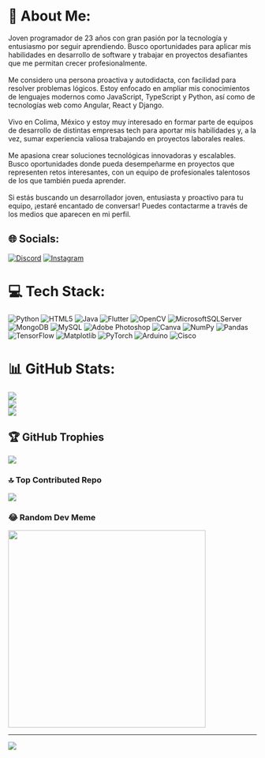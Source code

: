 # 💫 About Me:
Joven programador de 23 años con gran pasión por la tecnología y entusiasmo por seguir aprendiendo. Busco oportunidades para aplicar mis habilidades en desarrollo de software y trabajar en proyectos desafiantes que me permitan crecer profesionalmente.<br><br>Me considero una persona proactiva y autodidacta, con facilidad para resolver problemas lógicos. Estoy enfocado en ampliar mis conocimientos de lenguajes modernos como JavaScript, TypeScript y Python, así como de tecnologías web como Angular, React y Django.<br><br>Vivo en Colima, México y estoy muy interesado en formar parte de equipos de desarrollo de distintas empresas tech para aportar mis habilidades y, a la vez, sumar experiencia valiosa trabajando en proyectos laborales reales.<br><br>Me apasiona crear soluciones tecnológicas innovadoras y escalables. Busco oportunidades donde pueda desempeñarme en proyectos que representen retos interesantes, con un equipo de profesionales talentosos de los que también pueda aprender.<br><br>Si estás buscando un desarrollador joven, entusiasta y proactivo para tu equipo, ¡estaré encantado de conversar! Puedes contactarme a través de los medios que aparecen en mi perfil.


## 🌐 Socials:
[![Discord](https://img.shields.io/badge/Discord-%237289DA.svg?logo=discord&logoColor=white)](https://discord.gg/moyon2000)
[![Instagram](https://img.shields.io/badge/Instagram-%23E4405F.svg?logo=Instagram&logoColor=white)](https://instagram.com/moygalvaz979) 

# 💻 Tech Stack:
![Python](https://img.shields.io/badge/python-3670A0?style=for-the-badge&logo=python&logoColor=ffdd54) ![HTML5](https://img.shields.io/badge/html5-%23E34F26.svg?style=for-the-badge&logo=html5&logoColor=white) ![Java](https://img.shields.io/badge/java-%23ED8B00.svg?style=for-the-badge&logo=openjdk&logoColor=white) ![Flutter](https://img.shields.io/badge/Flutter-%2302569B.svg?style=for-the-badge&logo=Flutter&logoColor=white) ![OpenCV](https://img.shields.io/badge/opencv-%23white.svg?style=for-the-badge&logo=opencv&logoColor=white) ![MicrosoftSQLServer](https://img.shields.io/badge/Microsoft%20SQL%20Server-CC2927?style=for-the-badge&logo=microsoft%20sql%20server&logoColor=white) ![MongoDB](https://img.shields.io/badge/MongoDB-%234ea94b.svg?style=for-the-badge&logo=mongodb&logoColor=white) ![MySQL](https://img.shields.io/badge/mysql-%2300000f.svg?style=for-the-badge&logo=mysql&logoColor=white) ![Adobe Photoshop](https://img.shields.io/badge/adobe%20photoshop-%2331A8FF.svg?style=for-the-badge&logo=adobe%20photoshop&logoColor=white) ![Canva](https://img.shields.io/badge/Canva-%2300C4CC.svg?style=for-the-badge&logo=Canva&logoColor=white) ![NumPy](https://img.shields.io/badge/numpy-%23013243.svg?style=for-the-badge&logo=numpy&logoColor=white) ![Pandas](https://img.shields.io/badge/pandas-%23150458.svg?style=for-the-badge&logo=pandas&logoColor=white) ![TensorFlow](https://img.shields.io/badge/TensorFlow-%23FF6F00.svg?style=for-the-badge&logo=TensorFlow&logoColor=white) ![Matplotlib](https://img.shields.io/badge/Matplotlib-%23ffffff.svg?style=for-the-badge&logo=Matplotlib&logoColor=black) ![PyTorch](https://img.shields.io/badge/PyTorch-%23EE4C2C.svg?style=for-the-badge&logo=PyTorch&logoColor=white) ![Arduino](https://img.shields.io/badge/-Arduino-00979D?style=for-the-badge&logo=Arduino&logoColor=white) ![Cisco](https://img.shields.io/badge/cisco-%23049fd9.svg?style=for-the-badge&logo=cisco&logoColor=black)
# 📊 GitHub Stats:
![](https://github-readme-stats.vercel.app/api?username=moises382&theme=highcontrast&hide_border=false&include_all_commits=false&count_private=false)<br/>
![](https://github-readme-streak-stats.herokuapp.com/?user=moises382&theme=highcontrast&hide_border=false)<br/>
![](https://github-readme-stats.vercel.app/api/top-langs/?username=moises382&theme=highcontrast&hide_border=false&include_all_commits=false&count_private=false&layout=compact)

## 🏆 GitHub Trophies
![](https://github-profile-trophy.vercel.app/?username=moises382&theme=radical&no-frame=false&no-bg=true&margin-w=4)

### 🔝 Top Contributed Repo
![](https://github-contributor-stats.vercel.app/api?username=moises382&limit=5&theme=dark&combine_all_yearly_contributions=true)

### 😂 Random Dev Meme
<img src='https://randommeme-five.vercel.app/' style="height: 400px;"/>

---
[![](https://visitcount.itsvg.in/api?id=moises382&icon=0&color=0)](https://visitcount.itsvg.in)

<!-- Proudly created with GPRM ( https://gprm.itsvg.in ) -->

